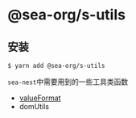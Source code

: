 # @sea-org/s-utils

## 安装

```shell
$ yarn add @sea-org/s-utils
```

`sea-nest`中需要用到的一些工具类函数

- [valueFormat](/utils/value-format/value-format)<!-- @IGNORE PREVIOUS: link -->
- domUtils
